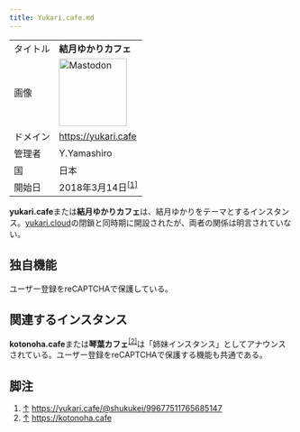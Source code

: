 ```yaml
---
title: Yukari.cafe.md
---
```

<div>

|          |                                                                                                                                                                                                                                                                                                        |
|----------|--------------------------------------------------------------------------------------------------------------------------------------------------------------------------------------------------------------------------------------------------------------------------------------------------------|
| タイトル | **結月ゆかりカフェ**                                                                                                                                                                                                                                                                                   |
| 画像     | [<img src="/images/thumb/0/00/Mastodon_logo.png/120px-Mastodon_logo.png" srcset="/images/thumb/0/00/Mastodon_logo.png/180px-Mastodon_logo.png 1.5x, /images/0/00/Mastodon_logo.png 2x" width="120" height="120" alt="Mastodon" />](/%E3%83%95%E3%82%A1%E3%82%A4%E3%83%AB:Mastodon_logo.png "Mastodon") |
| ドメイン | <a href="https://yukari.cafe" rel="nofollow">https://yukari.cafe</a>                                                                                                                                                                                                                                   |
| 管理者   | Y.Yamashiro                                                                                                                                                                                                                                                                                            |
| 国       | 日本                                                                                                                                                                                                                                                                                                   |
| 開始日   | 2018年3月14日<sup>[\[1\]](#cite_note-1)</sup>                                                                                                                                                                                                                                                          |

**yukari.cafe**または**結月ゆかりカフェ**は、結月ゆかりをテーマとするインスタンス。[yukari.cloud](/Yukari.cloud "Yukari.cloud")の閉鎖と同時期に開設されたが、両者の関係は明言されていない。

## 独自機能

ユーザー登録をreCAPTCHAで保護している。

## 関連するインスタンス

**kotonoha.cafe**または**琴葉カフェ**<sup>[\[2\]](#cite_note-2)</sup>は「姉妹インスタンス」としてアナウンスされている。ユーザー登録をreCAPTCHAで保護する機能も共通である。

## 脚注

<div>

1.  [↑](#cite_ref-1) <a href="https://yukari.cafe/@shukukei/99677511765685147" rel="nofollow">https://yukari.cafe/@shukukei/99677511765685147</a>
2.  [↑](#cite_ref-2) <a href="https://kotonoha.cafe" rel="nofollow">https://kotonoha.cafe</a>

</div>

</div>
